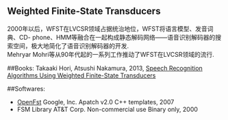 Weighted Finite-State Transducers
----------------------------------


2000年以后，WFST在LVCSR领域占据统治地位，WFST将语言模型、发音词典、CD-
phone、HMM等融合在一起构成静态解码网络——语音识别解码器的搜索空间，极大地简化了语音识别解码器的开发.<br>
Mehryar Mohri等从90年代起的一系列工作推动了WFST在LVCSR领域的流行.


##Books:
Takaaki Hori, Atsushi Nakamura, 2013, [Speech Recognition Algorithms Using Weighted Finite-State Transducers](http://book.douban.com/subject/6342647/)


##Softwares:
* [OpenFst](http://www.openfst.org/twiki/bin/view/FST/WebHome)
Google, Inc. Apatch v2.0 C++ templates, 2007
* FSM Library
AT&T Corp. Non-commercial use  Binary only, 2000

